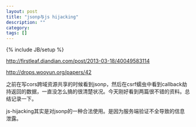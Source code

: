 ```yaml
---
layout: post
title: "jsonp与js hijacking"
description: ""
category: 
tags: []
---
```

{% include JB/setup %}

http://firstleaf.diandian.com/post/2013-03-18/40049583114

http://drops.wooyun.org/papers/42

之前在写cors跨域资源共享的时候看到jsonp，然后在csrf蠕虫中看到callback劫持返回的数据，一直没怎么搞的很清楚状况。今天刚好看到两篇很不错的资料。总结记录一下。

js-hijacking其实是对jsonp的一种合法使用。是因为服务端验证不全导致的信息泄露。


